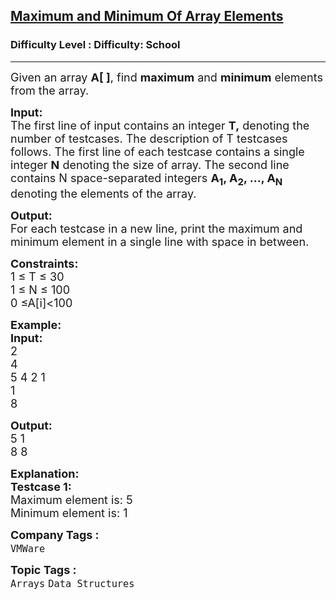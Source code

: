 <h2><a href="https://www.geeksforgeeks.org/problems/maximum-and-minimum-of-array-elements/0">Maximum and Minimum Of Array Elements</a></h2><h3>Difficulty Level : Difficulty: School</h3><hr><div class="problems_problem_content__Xm_eO"><p><span style="font-size:18px">Given an array <strong>A[ ]</strong>, find <strong>maximum</strong> and <strong>minimum</strong> elements from the array.</span></p>

<p><span style="font-size:18px"><strong>Input:</strong><br>
The first line of input contains an integer <strong>T,</strong> denoting the number of testcases. The description of T testcases follows. The first line of each testcase contains a single integer <strong>N</strong> denoting the size of array. The second line contains N space-separated integers <strong>A<sub>1</sub>, A<sub>2</sub>, ..., A<sub>N</sub></strong> denoting the elements of the array.</span></p>

<p><span style="font-size:18px"><strong>Output:</strong><br>
For each testcase in a new line, print the maximum and minimum element in a single line with space in between.</span></p>

<p><span style="font-size:18px"><strong>Constraints:</strong><br>
1 ≤ T ≤ 30</span><br>
<span style="font-size:18px">1 ≤ N ≤ 100</span><br>
<span style="font-size:18px">0 ≤A[i]&lt;100</span></p>

<p><span style="font-size:18px"><strong>Example:<br>
Input:</strong><br>
2<br>
4<br>
5 4 2 1<br>
1<br>
8</span></p>

<p><span style="font-size:18px"><strong>Output:</strong><br>
5 1<br>
8 8</span></p>

<p><span style="font-size:18px"><strong>Explanation:<br>
Testcase 1:</strong><br>
Maximum element is: 5&nbsp;<br>
Minimum element is: 1</span></p>
</div><p><span style=font-size:18px><strong>Company Tags : </strong><br><code>VMWare</code>&nbsp;<br><p><span style=font-size:18px><strong>Topic Tags : </strong><br><code>Arrays</code>&nbsp;<code>Data Structures</code>&nbsp;